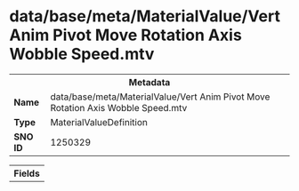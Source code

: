<h1>data/base/meta/MaterialValue/Vert Anim Pivot Move Rotation Axis Wobble Speed.mtv</h1><table><tr><th colspan="100%">Metadata</th></tr><tr><td><b>Name</b></td><td>data/base/meta/MaterialValue/Vert Anim Pivot Move Rotation Axis Wobble Speed.mtv</td></tr><tr><td><b>Type</b></td><td>MaterialValueDefinition</td></tr><tr><td><b>SNO ID</b></td><td>1250329</td></tr></table>

<table><tr><th colspan="100%">Fields</th></tr></table>

